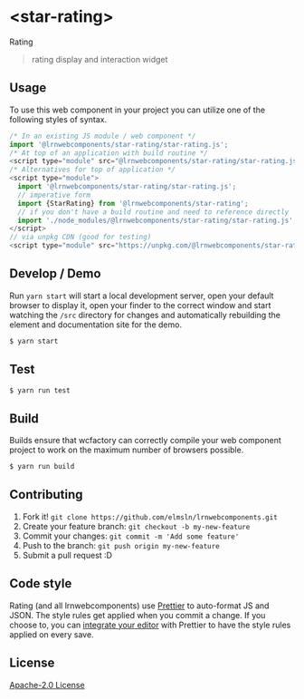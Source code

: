 # &lt;star-rating&gt;

Rating
> rating display and interaction widget

## Usage
To use this web component in your project you can utilize one of the following styles of syntax.

```js
/* In an existing JS module / web component */
import '@lrnwebcomponents/star-rating/star-rating.js';
/* At top of an application with build routine */
<script type="module" src="@lrnwebcomponents/star-rating/star-rating.js"></script>
/* Alternatives for top of application */
<script type="module">
  import '@lrnwebcomponents/star-rating/star-rating.js';
  // imperative form
  import {StarRating} from '@lrnwebcomponents/star-rating';
  // if you don't have a build routine and need to reference directly
  import './node_modules/@lrnwebcomponents/star-rating/star-rating.js';
</script>
// via unpkg CDN (good for testing)
<script type="module" src="https://unpkg.com/@lrnwebcomponents/star-rating/star-rating.js"></script>
```

## Develop / Demo
Run `yarn start` will start a local development server, open your default browser to display it, open your finder to the correct window and start watching the `/src` directory for changes and automatically rebuilding the element and documentation site for the demo.
```bash
$ yarn start
```

## Test

```bash
$ yarn run test
```

## Build
Builds ensure that wcfactory can correctly compile your web component project to
work on the maximum number of browsers possible.
```bash
$ yarn run build
```

## Contributing

1. Fork it! `git clone https://github.com/elmsln/lrnwebcomponents.git`
2. Create your feature branch: `git checkout -b my-new-feature`
3. Commit your changes: `git commit -m 'Add some feature'`
4. Push to the branch: `git push origin my-new-feature`
5. Submit a pull request :D

## Code style

Rating (and all lrnwebcomponents) use [Prettier][prettier] to auto-format JS and JSON.  The style rules get applied when you commit a change.  If you choose to, you can [integrate your editor][prettier-ed] with Prettier to have the style rules applied on every save.

[prettier]: https://github.com/prettier/prettier/
[prettier-ed]: https://github.com/prettier/prettier/#editor-integration
[polyserve]: https://github.com/Polymer/polyserve
[web-component-tester]: https://github.com/Polymer/web-component-tester

## License
[Apache-2.0 License](http://opensource.org/licenses/Apache-2.0)